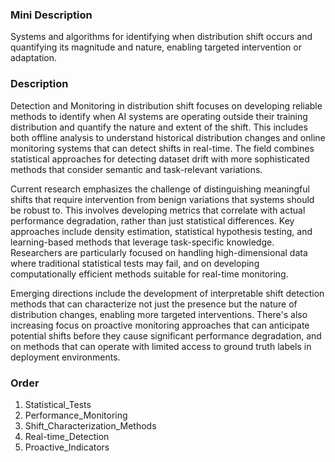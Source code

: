 ### Mini Description

Systems and algorithms for identifying when distribution shift occurs and quantifying its magnitude and nature, enabling targeted intervention or adaptation.

### Description

Detection and Monitoring in distribution shift focuses on developing reliable methods to identify when AI systems are operating outside their training distribution and quantify the nature and extent of the shift. This includes both offline analysis to understand historical distribution changes and online monitoring systems that can detect shifts in real-time. The field combines statistical approaches for detecting dataset drift with more sophisticated methods that consider semantic and task-relevant variations.

Current research emphasizes the challenge of distinguishing meaningful shifts that require intervention from benign variations that systems should be robust to. This involves developing metrics that correlate with actual performance degradation, rather than just statistical differences. Key approaches include density estimation, statistical hypothesis testing, and learning-based methods that leverage task-specific knowledge. Researchers are particularly focused on handling high-dimensional data where traditional statistical tests may fail, and on developing computationally efficient methods suitable for real-time monitoring.

Emerging directions include the development of interpretable shift detection methods that can characterize not just the presence but the nature of distribution changes, enabling more targeted interventions. There's also increasing focus on proactive monitoring approaches that can anticipate potential shifts before they cause significant performance degradation, and on methods that can operate with limited access to ground truth labels in deployment environments.

### Order

1. Statistical_Tests
2. Performance_Monitoring
3. Shift_Characterization_Methods
4. Real-time_Detection
5. Proactive_Indicators
